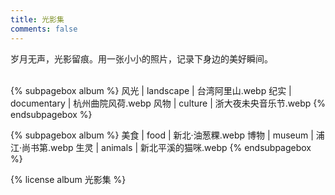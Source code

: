 ```yaml
---
title: 光影集
comments: false
---
```


<div class="text-center">岁月无声，光影留痕。用一张小小的照片，记录下身边的美好瞬间。</div>
<br/>

{% subpagebox album %}
风光 | landscape | 台湾阿里山.webp
纪实 | documentary | 杭州曲院风荷.webp
风物 | culture | 浙大夜未央音乐节.webp
{% endsubpagebox %}

{% subpagebox album %}
美食 | food | 新北·油葱粿.webp
博物 | museum | 浦江·尚书第.webp
生灵 | animals | 新北平溪的猫咪.webp
{% endsubpagebox %}

{% license album 光影集 %}